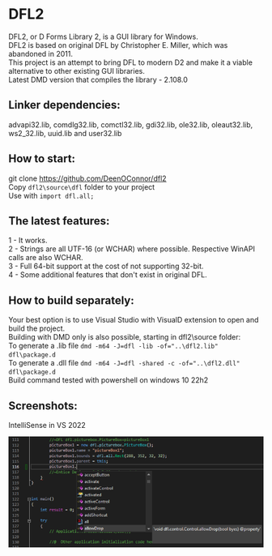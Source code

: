 DFL2
====
DFL2, or D Forms Library 2, is a GUI library for Windows. \
DFL2 is based on original DFL by Christopher E. Miller, which was abandoned in 2011. \
This project is an attempt to bring DFL to modern D2 and make it a viable alternative to other existing GUI libraries. \
Latest DMD version that compiles the library - 2.108.0

Linker dependencies:
---
advapi32.lib, comdlg32.lib, comctl32.lib, gdi32.lib, ole32.lib, oleaut32.lib, ws2_32.lib, uuid.lib and user32.lib

How to start:
--
git clone https://github.com/DeenOConnor/dfl2 \
Copy `dfl2\source\dfl` folder to your project \
Use with `import dfl.all;`

The latest features:
---
1 - It works. \
2 - Strings are all UTF-16 (or WCHAR) where possible. Respective WinAPI calls are also WCHAR. \
3 - Full 64-bit support at the cost of not supporting 32-bit. \
4 - Some additional features that don't exist in original DFL.

How to build separately:
---
Your best option is to use Visual Studio with VisualD extension to open and build the project. \
Building with DMD only is also possible, starting in dfl2\source folder: \
To generate a .lib file `dmd -m64 -J=dfl -lib -of="..\dfl2.lib" dfl\package.d` \
To generate a .dll file `dmd -m64 -J=dfl -shared -c -of="..\dfl2.dll" dfl\package.d` \
Build command tested with powershell on windows 10 22h2



  Screenshots:
---
   
   IntelliSense in VS 2022

  ![dfl's intellisense in VS 2022](https://raw.githubusercontent.com/DeenOConnor/dfl2/devel/Images/vs2022.png)

